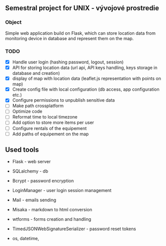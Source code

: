 ## Semestral project for UNIX - vývojové prostredie

### Object
Simple web application build on Flask, which can store location data from monitoring device in database and represent them on the map. 

### TODO
- [x] Handle user login (hashing password, logout, session)
- [x] API for storing location data (url api, API keys handling, keys storage in database and creation)
- [x] display of map with location data (leaflet.js representation with points on map)
- [x] Create config file with local configuration (db access, app configuration etc.)
- [x] Configure permissions to unpublish sensitive data
- [ ] Make path crossplatform
- [ ] Optimize code
- [ ] Reformat time to local timezone
- [ ] Add option to store more items per user
- [ ] Configure rentals of the equipement
- [ ] Add paths of equipement on the map

## Used tools
- Flask - web server
- SQLalchemy - db
- Bcrypt - password encryption
- LoginManager - user login session management
- Mail - emails sending
- Misaka - markdown to html conversion
- wtforms - forms creation and handling
- TimedJSONWebSignatureSerializer - password reset tokens

- os, datetime, 